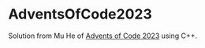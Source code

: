 # AdventsOfCode2023

Solution from Mu He of [Advents of Code 2023](https://adventofcode.com/) using C++. 